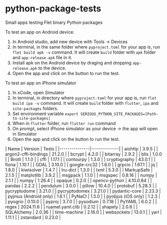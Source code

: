 # python-package-tests
Small apps testing Flet binary Python packages

To test an app on Android device:
1. In Android studio, add new device with Tools -> Devices
2. In terminal, in the same folder where `pyproject.toml` for your app is, run `flet build apk -v` command. It will create `build` folder with `apk` folder and `app-release.apk` file in it.
3. Install apk on the Android device by draging and dropping `app-release.apk` to the device. 
4. Open the app and click on the button to run the test.

To test an app on iPhone simulator
1. In xCode, open Simulator
2. In terminal, in directory where `pyproject.toml` for your app is, run `flet build ipa -v` command. It will create `build` folder with    `flutter`, `ipa` and `site-packages` folders.
3. Set environment variable `export SERIOUS_PYTHON_SITE_PACKAGES=[Path-to-site-packages]`
4. When in `flutter` folder, run `flutter run` command
5. On prompt, select iPhone simulator as your device -> the app will open in Simulator
4. Open the app and click on the button to run the test.

| Name          | Version      | Tests         |
|---------------|--------------|
| aiohttp       | 3.9.5 | 
| argon2-cffi-bindings | 21.2.0 |
| bcrypt | 4.2.0 |
| bitarray | 2.9.2 |
| blis | 1.0.0 |
| Brotli | 1.1.0 |
| cffi | 1.17.1 |
| contourpy | 1.3.0 |
| cryptography | 43.0.1 |
| fiona | 1.10.1 |
| GDAL | 3.10.0 |
| google-crc32 | 1.6.0 |
| grpcio | 1.67.1 |
| jq | 1.8.0 |
| kiwisolver | 1.4.7 |
| lru-dict | 1.3.0 |
| lxml | 5.3.0 |
| MarkupSafe | 2.1.5 |
| matplotlib | 3.9.2 |
| msgpack | 1.1.0 |
| msgspec | 0.8.16 |
| numpy | 2.1.1 |
| numpy | 1.26.4 |
| opaque | 0.2.0 |
| opencv-python | 4.10.0.84 |
| pandas | 2.2.2 |
| pendulum | 3.0.0 |
| pillow | 10.4.0 |
| protobuf | 5.28.3 |
| pycryptodome | 3.21.0 |
| pycryptodomex | 3.21.0 |
| pydantic-core | 2.23.3 |
| pyjnius (Android only) | 1.6.1 |
| PyNaCl | 1.5.0 |
| pyobjus (iOS only) | 1.2.3 |
| pyogrio | 0.10.0 |
| pyproj | 3.7.0 |
| pysodium | 0.7.18 |
| PyYAML | 6.0.2 |
| regex | 2024.11.6 |
| ruamel.yaml.clib | 0.2.12 |
| shapely | 2.0.6 |
| SQLAlchemy | 2.0.36 |
| time-machine | 2.16.0 |
| websockets | 13.0.1 |
| yarl | 1.11.1 |
| zstandard | 0.23.0 |